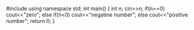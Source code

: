 #include<iostream>
using namespace std;
int main()
{
    int n;
    cin>>n;
    if(n==0)
      cout<<"zero";
    else if(n<0)
      cout<<"negatine number";
    else
      cout<<"positive number";
    return 0;
  }
